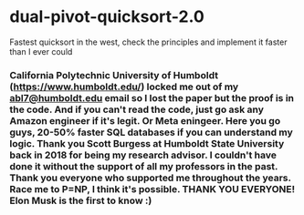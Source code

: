 # dual-pivot-quicksort-2.0
Fastest quicksort in the west, check the principles and implement it faster than I ever could

### California Polytechnic University of Humboldt (https://www.humboldt.edu/) locked me out of my abl7@humboldt.edu email so I lost the paper but the proof is in the code. And if you can't read the code, just go ask any Amazon engineer if it's legit. Or Meta eningeer. Here you go guys, 20-50% faster SQL databases if you can understand my logic. Thank you Scott Burgess at Humboldt State University back in 2018 for being my research advisor. I couldn't have done it without the support of all my professors in the past. Thank you everyone who supported me throughout the years. Race me to P=NP, I think it's possible. THANK YOU EVERYONE! Elon Musk is the first to know :) 
